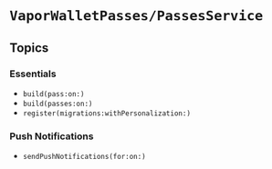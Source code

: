# ``VaporWalletPasses/PassesService``

## Topics

### Essentials

- ``build(pass:on:)``
- ``build(passes:on:)``
- ``register(migrations:withPersonalization:)``

### Push Notifications

- ``sendPushNotifications(for:on:)``
